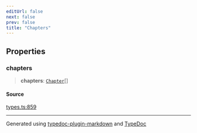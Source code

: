 ```yaml
---
editUrl: false
next: false
prev: false
title: "Chapters"
---
```


## Properties

### chapters

> **chapters**: [`Chapter`](/api/interfaces/chapter/)[]

#### Source

[types.ts:859](https://github.com/fostertheweb/spotify-web-sdk/blob/8d95f4b/src/types.ts#L859)

***

Generated using [typedoc-plugin-markdown](https://www.npmjs.com/package/typedoc-plugin-markdown) and [TypeDoc](https://typedoc.org/)

